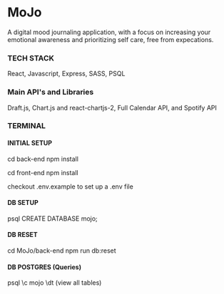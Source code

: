 # MoJo
A digital mood journaling application, with a focus on increasing your emotional awareness and prioritizing self care, free from expecations.




### TECH STACK
React, Javascript, Express, SASS, PSQL

### Main API's and Libraries
Draft.js, Chart.js and react-chartjs-2, Full Calendar API, and Spotify API

### TERMINAL ###

#### INITIAL SETUP
cd back-end
npm install

cd front-end
npm install

checkout .env.example to set up a .env file

#### DB SETUP
psql
CREATE DATABASE mojo;

#### DB RESET
cd MoJo/back-end
npm run db:reset

#### DB POSTGRES (Queries)
psql
\c mojo
\dt (view all tables)

